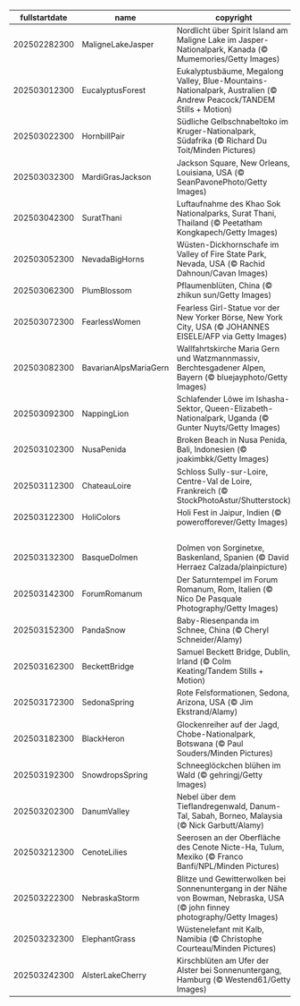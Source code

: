 |fullstartdate|name|copyright|title|image|
|--|--|--|--|--|
202502282300|MaligneLakeJasper|Nordlicht über Spirit Island am Maligne Lake im Jasper-Nationalpark, Kanada (© Mumemories/Getty Images)|Himmlische Lichtspiele|![](/de-DE/2025/03/202502282300MaligneLakeJasper.jpg)|
202503012300|EucalyptusForest|Eukalyptusbäume, Megalong Valley, Blue-Mountains-Nationalpark, Australien (© Andrew Peacock/TANDEM Stills + Motion)|Duft der Stille|![](/de-DE/2025/03/202503012300EucalyptusForest.jpg)|
202503022300|HornbillPair|Südliche Gelbschnabeltoko im Kruger-Nationalpark, Südafrika (© Richard Du Toit/Minden Pictures)|Federn und Freiheit|![](/de-DE/2025/03/202503022300HornbillPair.jpg)|
202503032300|MardiGrasJackson|Jackson Square, New Orleans, Louisiana, USA (© SeanPavonePhoto/Getty Images)|Kein gewöhnlicher Dienstag|![](/de-DE/2025/03/202503032300MardiGrasJackson.jpg)|
202503042300|SuratThani|Luftaufnahme des Khao Sok Nationalparks, Surat Thani, Thailand (© Peetatham Kongkapech/Getty Images)|Stille Wasser, tiefe Magie|![](/de-DE/2025/03/202503042300SuratThani.jpg)|
202503052300|NevadaBigHorns|Wüsten-Dickhornschafe im Valley of Fire State Park, Nevada, USA (© Rachid Dahnoun/Cavan Images)|Mutige Kletterer|![](/de-DE/2025/03/202503052300NevadaBigHorns.jpg)|
202503062300|PlumBlossom|Pflaumenblüten, China (© zhikun sun/Getty Images)|Duftendes Blütenmeer|![](/de-DE/2025/03/202503062300PlumBlossom.jpg)|
202503072300|FearlessWomen|Fearless Girl-Statue vor der New Yorker Börse, New York City, USA (© JOHANNES EISELE/AFP via Getty Images)|Furchtlose Entschlossenheit|![](/de-DE/2025/03/202503072300FearlessWomen.jpg)|
202503082300|BavarianAlpsMariaGern|Wallfahrtskirche Maria Gern und Watzmannmassiv, Berchtesgadener Alpen, Bayern (© bluejayphoto/Getty Images)|Bayerische Postkartenidylle|![](/de-DE/2025/03/202503082300BavarianAlpsMariaGern.jpg)|
202503092300|NappingLion|Schlafender Löwe im Ishasha-Sektor, Queen-Elizabeth-Nationalpark, Uganda (© Gunter Nuyts/Getty Images)|Schlummender König der Wildnis|![](/de-DE/2025/03/202503092300NappingLion.jpg)|
202503102300|NusaPenida|Broken Beach in Nusa Penida, Bali, Indonesien (© joakimbkk/Getty Images)|Das blaue Paradies|![](/de-DE/2025/03/202503102300NusaPenida.jpg)|
202503112300|ChateauLoire|Schloss Sully-sur-Loire, Centre-Val de Loire, Frankreich (© StockPhotoAstur/Shutterstock)|Mächtiges Erbe|![](/de-DE/2025/03/202503112300ChateauLoire.jpg)|
202503122300|HoliColors|Holi Fest in Jaipur, Indien (© powerofforever/Getty Images)|Ein Meer aus Farben|![](/de-DE/2025/03/202503122300HoliColors.jpg)|
||||![](/de-DE/2025/03/.jpg)|
202503132300|BasqueDolmen|Dolmen von Sorginetxe, Baskenland, Spanien (© David Herraez Calzada/plainpicture)|Pi am Himmel|![](/de-DE/2025/03/202503132300BasqueDolmen.jpg)|
202503142300|ForumRomanum|Der Saturntempel im Forum Romanum, Rom, Italien (© Nico De Pasquale Photography/Getty Images)|Majestätische Säulen|![](/de-DE/2025/03/202503142300ForumRomanum.jpg)|
202503152300|PandaSnow|Baby-Riesenpanda im Schnee, China (© Cheryl Schneider/Alamy)|Schwarz-weiße Winterfreude|![](/de-DE/2025/03/202503152300PandaSnow.jpg)|
202503162300|BeckettBridge|Samuel Beckett Bridge, Dublin, Irland (© Colm Keating/Tandem Stills + Motion)|Grün, soweit das Auge reicht|![](/de-DE/2025/03/202503162300BeckettBridge.jpg)|
202503172300|SedonaSpring|Rote Felsformationen, Sedona, Arizona, USA (© Jim Ekstrand/Alamy)|Heilende Energieoase|![](/de-DE/2025/03/202503172300SedonaSpring.jpg)|
202503182300|BlackHeron|Glockenreiher auf der Jagd, Chobe-Nationalpark, Botswana (© Paul Souders/Minden Pictures)|Schirm-Manöver|![](/de-DE/2025/03/202503182300BlackHeron.jpg)|
202503192300|SnowdropsSpring|Schneeglöckchen blühen im Wald (© gehringj/Getty Images)|Der Frühling erwacht|![](/de-DE/2025/03/202503192300SnowdropsSpring.jpg)|
202503202300|DanumValley|Nebel über dem Tieflandregenwald, Danum-Tal, Sabah, Borneo, Malaysia (© Nick Garbutt/Alamy)|Hoch lebe der Wald|![](/de-DE/2025/03/202503202300DanumValley.jpg)|
202503212300|CenoteLilies|Seerosen an der Oberfläche des Cenote Nicte-Ha, Tulum, Mexiko (© Franco Banfi/NPL/Minden Pictures)|Wasser ist Leben|![](/de-DE/2025/03/202503212300CenoteLilies.jpg)|
202503222300|NebraskaStorm|Blitze und Gewitterwolken bei Sonnenuntergang in der Nähe von Bowman, Nebraska, USA (© john finney photography/Getty Images)|Beeindruckender Donner|![](/de-DE/2025/03/202503222300NebraskaStorm.jpg)|
202503232300|ElephantGrass|Wüstenelefant mit Kalb, Namibia (© Christophe Courteau/Minden Pictures)|Gras-Festmahl|![](/de-DE/2025/03/202503232300ElephantGrass.jpg)|
202503242300|AlsterLakeCherry|Kirschblüten am Ufer der Alster bei Sonnenuntergang, Hamburg (© Westend61/Getty Images)|Rosa Frühlingszauber|![](/de-DE/2025/03/202503242300AlsterLakeCherry.jpg)|

